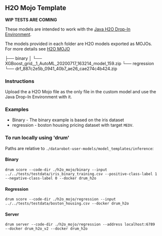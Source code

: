 ## H2O Mojo Template

__WIP__
__TESTS ARE COMING__

These models are intended to work with the [Java H2O Drop-In Environment](../../../public_dropin_environments/java_h2o/).

The models provided in each folder are H2O models exported as MOJOs.  For more details see [H2O MOJO](http://docs.h2o.ai/h2o/latest-stable/h2o-docs/productionizing.html)

├── binary
│   └── XGBoost_grid__1_AutoML_20200717_163214_model_159.zip
└── regression
    └── drf_887c2e5b_0941_40b7_ae26_cae274c4b424.zip


### Instructions
Upload the a H2O Mojo file as the only file in the custom model and use the Java Drop-In Environment with it. 

### Examples

* Binary - The binary example is based on the iris dataset
* regression - boston housing pricing dataset with target `MEDV`. 

### To run locally using 'drum'
Paths are relative to `./datarobot-user-models/model_templates/inference`:  

#### Binary 
`drum score --code-dir ./h2o_mojo/binary --input ../../tests/testdata/iris_binary_training.csv --positive-class-label 1 --negative-class-label 0 --docker drum_h2o`

#### Regression 
`drum score --code-dir ./h2o_mojo/regression --input ../../tests/testdata/boston_housing.csv --docker drum_h2o`

#### Server
`drum server --code-dir ./h2o_mojo/regression --address localhost:6789 --docker drum_h2o_v2 --docker drum_h2o`
